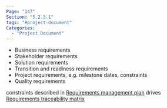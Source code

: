 ```yaml
---
Page: "147"
Section: "5.2.3.1"
tags: "#project-document"
Categories:
  - "Project Document"
---
```

* Business requirements
* Stakeholder requirements
* Solution requirements
* Transition and readiness requirements
* Project requirements, e.g. milestone dates, constraints
* Quality requirements


constraints described in [Requirements management plan](Requirements%20management%20plan.md)
drives [Requirements traceability matrix](Requirements%20traceability%20matrix.md)



